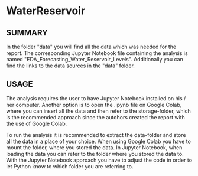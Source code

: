# WaterReservoir

SUMMARY
------------------------------

In the folder "data" you will find all the data which was needed for the report. The corresponding 
Jupyter Notebook file containing the analysis is named "EDA_Forecasting_Water_Reservoir_Levels".
Additionally you can find the links to the data sources in the "data" folder.


USAGE 
------------------------------

The analysis requires the user to have Jupyter Notebook installed on his / her computer. Another
option is to open the .ipynb file on Google Colab, where you can insert all the data and then refer
to the storage-folder, which is the recommended approach since the autohors created the report with
the use of Google Colab.

To run the analysis it is recommended to extract the data-folder and store all the data in a place 
of your choice. When using Google Colab you have to mount the folder, where you stored the data. 
In Jupyter Notebook, when loading the data you can refer to the folder where you stored the data to. 
With the Jupyter Notebook approach you have to adjust the code in order to let Python know to which 
folder you are referring to.
